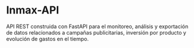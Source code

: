 # Inmax-API
API REST construida con FastAPI para el monitoreo, análisis y exportación de datos relacionados a campañas publicitarias, inversión por producto y evolución de gastos en el tiempo.

